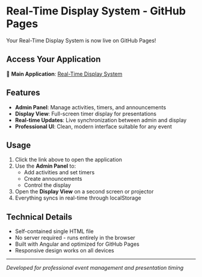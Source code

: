 # Real-Time Display System - GitHub Pages

Your Real-Time Display System is now live on GitHub Pages!

## Access Your Application

🔗 **Main Application**: [Real-Time Display System](./index.html)

## Features

- **Admin Panel**: Manage activities, timers, and announcements
- **Display View**: Full-screen timer display for presentations
- **Real-time Updates**: Live synchronization between admin and display
- **Professional UI**: Clean, modern interface suitable for any event

## Usage

1. Click the link above to open the application
2. Use the **Admin Panel** to:
   - Add activities and set timers
   - Create announcements
   - Control the display
3. Open the **Display View** on a second screen or projector
4. Everything syncs in real-time through localStorage

## Technical Details

- Self-contained single HTML file
- No server required - runs entirely in the browser
- Built with Angular and optimized for GitHub Pages
- Responsive design works on all devices

---

*Developed for professional event management and presentation timing*

